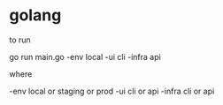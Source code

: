 # golang

to run 

go run main.go -env local -ui cli  -infra api

where 

-env local or staging or prod
-ui cli or api
-infra cli or api


